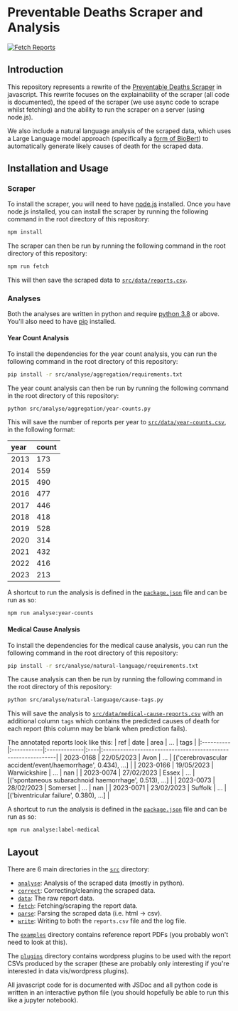 # Preventable Deaths Scraper and Analysis

[![Fetch Reports](https://github.com/Mr-Helpful/preventable-deaths-scraper/actions/workflows/fetch.yml/badge.svg)](https://github.com/Mr-Helpful/preventable-deaths-scraper/actions/workflows/fetch.yml)

## Introduction

This repository represents a rewrite of the [Preventable Deaths Scraper](https://github.com/georgiarichards/georgiarichards.github.io) in javascript. This rewrite focuses on the explainability of the scraper (all code is documented), the speed of the scraper (we use async code to scrape whilst fetching) and the ability to run the scraper on a server (using node.js).

We also include a natural language analysis of the scraped data, which uses a Large Language model approach (specifically a [form of BioBert](https://huggingface.co/pritamdeka/BioBERT-mnli-snli-scinli-scitail-mednli-stsb)) to automatically generate likely causes of death for the scraped data.

## Installation and Usage

### Scraper

To install the scraper, you will need to have [node.js](https://nodejs.org/en/) installed. Once you have node.js installed, you can install the scraper by running the following command in the root directory of this repository:

```bash
npm install
```

The scraper can then be run by running the following command in the root directory of this repository:

```bash
npm run fetch
```

This will then save the scraped data to [`src/data/reports.csv`](./src/data/reports.csv).

### Analyses

Both the analyses are written in python and require [python 3.8](https://www.python.org/downloads/) or above. You'll also need to have [pip](https://pip.pypa.io/en/stable/installation/) installed.

#### Year Count Analysis

To install the dependencies for the year count analysis, you can run the following command in the root directory of this repository:

```bash
pip install -r src/analyse/aggregation/requirements.txt
```

The year count analysis can then be run by running the following command in the root directory of this repository:

```bash
python src/analyse/aggregation/year-counts.py
```

This will save the number of reports per year to [`src/data/year-counts.csv`](./src/data/year-counts.csv), in the following format:

| year | count |
|:-----|:------|
| 2013 |   173 |
| 2014 |   559 |
| 2015 |   490 |
| 2016 |   477 |
| 2017 |   446 |
| 2018 |   418 |
| 2019 |   528 |
| 2020 |   314 |
| 2021 |   432 |
| 2022 |   416 |
| 2023 |   213 |

A shortcut to run the analysis is defined in the [`package.json`](./package.json) file and can be run as so:

```bash
npm run analyse:year-counts
```

#### Medical Cause Analysis

To install the dependencies for the medical cause analysis, you can run the following command in the root directory of this repository:

```bash
pip install -r src/analyse/natural-language/requirements.txt
```

The cause analysis can then be run by running the following command in the root directory of this repository:

```bash
python src/analyse/natural-language/cause-tags.py
```

This will save the analysis to [`src/data/medical-cause-reports.csv`](./src/data/medical-cause-reports.csv) with an additional column `tags` which contains the predicted causes of death for each report (this column may be blank when prediction fails).

The annotated reports look like this:
| ref       | date       | area         | ... | tags                                                         |
|:----------|:-----------|:-------------|:----|:-------------------------------------------------------------|
| 2023-0168 | 22/05/2023 | Avon         | ... | [('cerebrovascular accident/event/haemorrhage', 0.434), ...] |
| 2023-0166 | 19/05/2023 | Warwickshire | ... | nan                                                          |
| 2023-0074 | 27/02/2023 | Essex        | ... | [('spontaneous subarachnoid haemorrhage', 0.513), ...]       |
| 2023-0073 | 28/02/2023 | Somerset     | ... | nan                                                          |
| 2023-0071 | 23/02/2023 | Suffolk      | ... | [('biventricular failure', 0.380), ...]                      |

A shortcut to run the analysis is defined in the [`package.json`](./package.json) file and can be run as so:

```bash
npm run analyse:label-medical
```

## Layout

There are 6 main directories in the [`src`](./src) directory:

- [`analyse`](./src/analyse): Analysis of the scraped data (mostly in python).
- [`correct`](./src/correct): Correcting/cleaning the scraped data.
- [`data`](./src/data): The raw report data.
- [`fetch`](./src/fetch): Fetching/scraping the report data.
- [`parse`](./src/parse): Parsing the scraped data (i.e. html -> csv).
- [`write`](./src/write): Writing to both the `reports.csv` file and the log file.

The [`examples`](./examples) directory contains reference report PDFs (you probably won't need to look at this).

The [`plugins`](./plugins) directory contains wordpress plugins to be used with the report CSVs produced by the scraper (these are probably only interesting if you're interested in data vis/wordpress plugins).

All javascript code for is documented with JSDoc and all python code is written in an interactive python file (you should hopefully be able to run this like a jupyter notebook).
